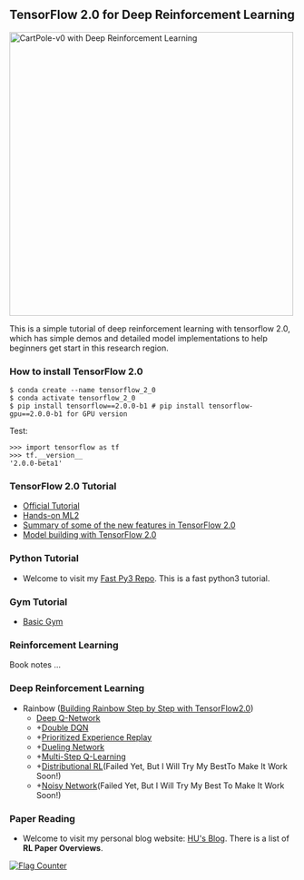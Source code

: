 ## TensorFlow 2.0 for Deep Reinforcement Learning
<img src="https://github.com/Huixxi/TensorFlow2.0-for-Deep-Reinforcement-Learning/blob/master/images/gym_cartpole_v0.gif" title="CartPole-v0 with Deep Reinforcement Learning" width="500" hegiht="313" align=center />
  
This is a simple tutorial of deep reinforcement learning with tensorflow 2.0, which has simple demos and detailed model implementations to help beginners get start in this research region.  

### How to install TensorFlow 2.0
```
$ conda create --name tensorflow_2_0
$ conda activate tensorflow_2_0
$ pip install tensorflow==2.0.0-b1 # pip install tensorflow-gpu==2.0.0-b1 for GPU version
```
Test:
```
>>> import tensorflow as tf
>>> tf.__version__
'2.0.0-beta1'
```

### TensorFlow 2.0 Tutorial
* [Official Tutorial](tensorflow.org/tutorials/)  
* [Hands-on ML2](https://github.com/ageron/handson-ml2)  
* [Summary of some of the new features in TensorFlow 2.0](https://colab.research.google.com/github/zaidalyafeai/Notebooks/blob/master/TF_2_0.ipynb)  
* [Model building with TensorFlow 2.0](https://colab.research.google.com/drive/17u-pRZJnKN0gO5XZmq8n5A2bKGrfKEUg)  


### Python Tutorial
* Welcome to visit my [Fast Py3 Repo](https://github.com/Huixxi/Fast-Py3). This is a fast python3 tutorial.

### Gym Tutorial
* [Basic Gym](https://github.com/Huixxi/TensorFlow2.0-for-Deep-Reinforcement-Learning/blob/master/tutorial_blogs/gym_tutorial.md)

### Reinforcement Learning
Book notes ...

### Deep Reinforcement Learning
* Rainbow
([Building Rainbow Step by Step with TensorFlow2.0](https://github.com/Huixxi/TensorFlow2.0-for-Deep-Reinforcement-Learning/blob/master/tutorial_blogs/Building_Rainbow_Step_by_Step_with_TensorFlow2.0.md))
  * [Deep Q-Network](https://github.com/Huixxi/TensorFlow2.0-for-Deep-Reinforcement-Learning/blob/master/01_dqn.py)
  * +[Double DQN](https://github.com/Huixxi/TensorFlow2.0-for-Deep-Reinforcement-Learning/blob/master/02_ddqn.py)
  * +[Prioritized Experience Replay](https://github.com/Huixxi/TensorFlow2.0-for-Deep-Reinforcement-Learning/blob/master/03_priority_replay.py) 
  * +[Dueling Network](https://github.com/Huixxi/TensorFlow2.0-for-Deep-Reinforcement-Learning/blob/master/04_dueling.py)
  * +[Multi-Step Q-Learning](https://github.com/Huixxi/TensorFlow2.0-for-Deep-Reinforcement-Learning/blob/master/05_multistep_td.py)
  * +[Distributional RL](https://github.com/Huixxi/TensorFlow2.0-for-Deep-Reinforcement-Learning/blob/master/06_distributional_rl.py)(Failed Yet, But I Will Try My BestTo Make It Work Soon!)
  * +[Noisy Network](https://github.com/Huixxi/TensorFlow2.0-for-Deep-Reinforcement-Learning/blob/master/07_noisynet.py)(Failed Yet, But I Will Try My Best To Make It Work Soon!)

### Paper Reading
* Welcome to visit my personal blog website: [HU's Blog](https://www.cycygogo.cn/). There is a list of **RL Paper Overviews**. 

<a href="https://info.flagcounter.com/0GdE"><img src="https://s11.flagcounter.com/count2/0GdE/bg_FFFFFF/txt_000000/border_CCCCCC/columns_2/maxflags_10/viewers_0/labels_0/pageviews_0/flags_0/percent_0/" alt="Flag Counter" border="0"></a>

